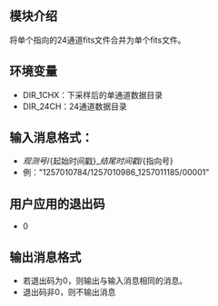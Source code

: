 ## 模块介绍
将单个指向的24通道fits文件合并为单个fits文件。

## 环境变量
  - DIR_1CHX：下采样后的单通道数据目录
  - DIR_24CH：24通道数据目录
## 输入消息格式：
  - ${观测号}/${起始时间戳}_${结尾时间戳}/${指向号}
  - 例："1257010784/1257010986_1257011185/00001"

## 用户应用的退出码
- 0 

## 输出消息格式
- 若退出码为0，则输出与输入消息相同的消息。
- 退出码非0，则不输出消息
